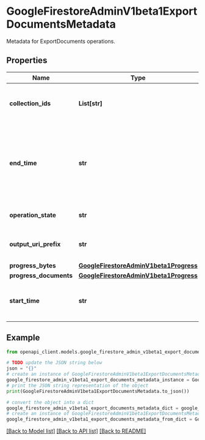 # GoogleFirestoreAdminV1beta1ExportDocumentsMetadata

Metadata for ExportDocuments operations.

## Properties

Name | Type | Description | Notes
------------ | ------------- | ------------- | -------------
**collection_ids** | **List[str]** | Which collection ids are being exported. | [optional] 
**end_time** | **str** | The time the operation ended, either successfully or otherwise. Unset if the operation is still active. | [optional] 
**operation_state** | **str** | The state of the export operation. | [optional] 
**output_uri_prefix** | **str** | Where the entities are being exported to. | [optional] 
**progress_bytes** | [**GoogleFirestoreAdminV1beta1Progress**](GoogleFirestoreAdminV1beta1Progress.md) |  | [optional] 
**progress_documents** | [**GoogleFirestoreAdminV1beta1Progress**](GoogleFirestoreAdminV1beta1Progress.md) |  | [optional] 
**start_time** | **str** | The time that work began on the operation. | [optional] 

## Example

```python
from openapi_client.models.google_firestore_admin_v1beta1_export_documents_metadata import GoogleFirestoreAdminV1beta1ExportDocumentsMetadata

# TODO update the JSON string below
json = "{}"
# create an instance of GoogleFirestoreAdminV1beta1ExportDocumentsMetadata from a JSON string
google_firestore_admin_v1beta1_export_documents_metadata_instance = GoogleFirestoreAdminV1beta1ExportDocumentsMetadata.from_json(json)
# print the JSON string representation of the object
print(GoogleFirestoreAdminV1beta1ExportDocumentsMetadata.to_json())

# convert the object into a dict
google_firestore_admin_v1beta1_export_documents_metadata_dict = google_firestore_admin_v1beta1_export_documents_metadata_instance.to_dict()
# create an instance of GoogleFirestoreAdminV1beta1ExportDocumentsMetadata from a dict
google_firestore_admin_v1beta1_export_documents_metadata_from_dict = GoogleFirestoreAdminV1beta1ExportDocumentsMetadata.from_dict(google_firestore_admin_v1beta1_export_documents_metadata_dict)
```
[[Back to Model list]](../README.md#documentation-for-models) [[Back to API list]](../README.md#documentation-for-api-endpoints) [[Back to README]](../README.md)


